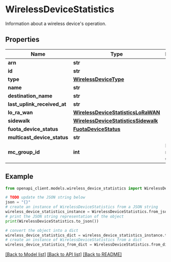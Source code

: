 # WirelessDeviceStatistics

Information about a wireless device's operation.

## Properties

Name | Type | Description | Notes
------------ | ------------- | ------------- | -------------
**arn** | **str** |  | [optional] 
**id** | **str** |  | [optional] 
**type** | [**WirelessDeviceType**](WirelessDeviceType.md) |  | [optional] 
**name** | **str** |  | [optional] 
**destination_name** | **str** |  | [optional] 
**last_uplink_received_at** | **str** |  | [optional] 
**lo_ra_wan** | [**WirelessDeviceStatisticsLoRaWAN**](WirelessDeviceStatisticsLoRaWAN.md) |  | [optional] 
**sidewalk** | [**WirelessDeviceStatisticsSidewalk**](WirelessDeviceStatisticsSidewalk.md) |  | [optional] 
**fuota_device_status** | [**FuotaDeviceStatus**](FuotaDeviceStatus.md) |  | [optional] 
**multicast_device_status** | **str** |  | [optional] 
**mc_group_id** | **int** | Id of the multicast group. | [optional] 

## Example

```python
from openapi_client.models.wireless_device_statistics import WirelessDeviceStatistics

# TODO update the JSON string below
json = "{}"
# create an instance of WirelessDeviceStatistics from a JSON string
wireless_device_statistics_instance = WirelessDeviceStatistics.from_json(json)
# print the JSON string representation of the object
print(WirelessDeviceStatistics.to_json())

# convert the object into a dict
wireless_device_statistics_dict = wireless_device_statistics_instance.to_dict()
# create an instance of WirelessDeviceStatistics from a dict
wireless_device_statistics_from_dict = WirelessDeviceStatistics.from_dict(wireless_device_statistics_dict)
```
[[Back to Model list]](../README.md#documentation-for-models) [[Back to API list]](../README.md#documentation-for-api-endpoints) [[Back to README]](../README.md)



